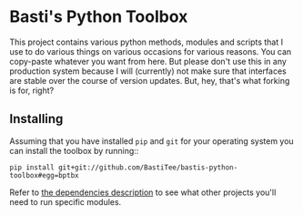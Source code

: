 # Basti's Python Toolbox

This project contains various python methods, modules and scripts that I use to do various things on various occasions for various reasons. You can copy-paste whatever you want from here. But please don't use this in any production system because I will (currently) not make sure that interfaces are stable over the course of version updates. But, hey, that's what forking is for, right? 

## Installing

Assuming that you have installed `pip` and `git` for your operating system you can install the toolbox by running::

    pip install git+git://github.com/BastiTee/bastis-python-toolbox#egg=bptbx

Refer to [the dependencies description](DEPENDS) to see what other projects you'll need to run specific modules. 
